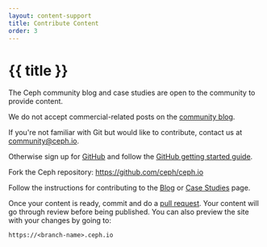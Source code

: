 ```yaml
---
layout: content-support
title: Contribute Content
order: 3
---
```


# {{ title }}

The Ceph community blog and case studies are open to the community to provide
content.

We do not accept commercial-related posts on the
[community blog](https://ceph.io/en/news/).

If you're not familiar with Git but would like to contribute, contact us at
<community@ceph.io>.

Otherwise sign up for [GitHub](https://github.com) and follow the
[GitHub getting started guide](https://docs.github.com/en/get-started).

Fork the Ceph repository:
<https://github.com/ceph/ceph.io>

Follow the instructions for contributing to the
[Blog](https://github.com/ceph/ceph.io/tree/main/src/en/news/blog) or
[Case Studies](https://github.com/ceph/ceph.io/tree/main/src/en/discover/case-studies)
page.

Once your content is ready, commit and do a
[pull request](https://docs.github.com/en/pull-requests/collaborating-with-pull-requests/proposing-changes-to-your-work-with-pull-requests/about-pull-requests).
Your content will go through review before being published. You can also
preview the site with your changes by going to:

    https://<branch-name>.ceph.io
